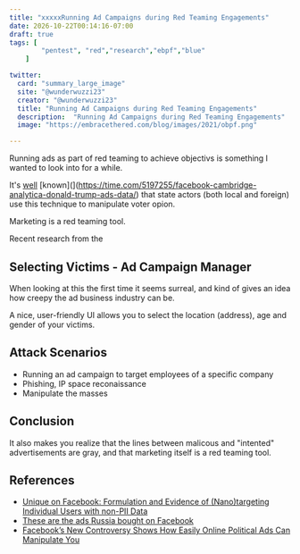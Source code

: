 ```yaml
---
title: "xxxxxRunning Ad Campaigns during Red Teaming Engagements"
date: 2026-10-22T00:14:16-07:00
draft: true
tags: [
        "pentest", "red","research","ebpf","blue"
    ]

twitter:
  card: "summary_large_image"
  site: "@wunderwuzzi23"
  creator: "@wunderwuzzi23"
  title: "Running Ad Campaigns during Red Teaming Engagements"
  description:  "Running Ad Campaigns during Red Teaming Engagements"
  image: "https://embracethered.com/blog/images/2021/obpf.png"

---
```


Running ads as part of red teaming to achieve objectivs is something I wanted to look into for a while.

It's [well](https://www.nytimes.com/2017/11/01/us/politics/russia-2016-election-facebook.html) [known](](https://time.com/5197255/facebook-cambridge-analytica-donald-trump-ads-data/) that state actors (both local and foreign) use this technique to manipulate voter opion.

Marketing is a red teaming tool. 

Recent research from the 

## Selecting Victims - Ad Campaign Manager

When looking at this the first time it seems surreal, and kind of gives an idea how creepy the ad business industry can be.

A nice, user-friendly UI allows you to select the location (address), age and gender of your victims.

## Attack Scenarios

* Running an ad campaign to target employees of a specific company
* Phishing, IP space reconaissance
* Manipulate the masses



## Conclusion

It also makes you realize that the lines between malicous and "intented" advertisements are gray, and that marketing itself is a red teaming tool.

## References

* [Unique on Facebook: Formulation and Evidence of (Nano)targeting Individual Users with non-PII Data](https://arxiv.org/pdf/2110.06636.pdf)
* [These are the ads Russia bought on Facebook](https://www.nytimes.com/2017/11/01/us/politics/russia-2016-election-facebook.html)
* [Facebook’s New Controversy Shows How Easily Online Political Ads Can Manipulate You](https://time.com/5197255/facebook-cambridge-analytica-donald-trump-ads-data/)
